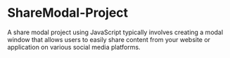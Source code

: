 # ShareModal-Project
A share modal project using JavaScript typically involves creating a modal window that allows users to easily share content from your website or application on various social media platforms.
